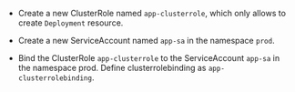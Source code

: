 - Create a new ClusterRole named `app-clusterrole`, which only allows to create `Deployment` resource.

- Create a new ServiceAccount named `app-sa` in the namespace `prod`.

- Bind the ClusterRole `app-clusterrole` to the ServiceAccount `app-sa` in the namespace prod. Define clusterrolebinding as `app-clusterrolebinding`.